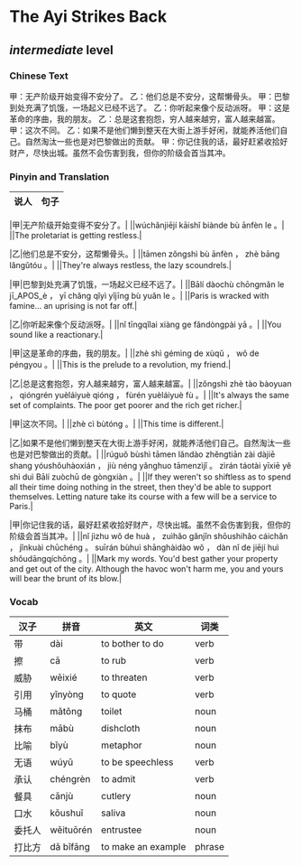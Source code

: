 # The Ayi Strikes Back
## *intermediate* level

### Chinese Text
甲：无产阶级开始变得不安分了。
乙：他们总是不安分，这帮懒骨头。
甲：巴黎到处充满了饥饿，一场起义已经不远了。
乙：你听起来像个反动派呀。
甲：这是革命的序曲，我的朋友。
乙：总是这套抱怨，穷人越来越穷，富人越来越富。
甲：这次不同。
乙：如果不是他们懒到整天在大街上游手好闲，就能养活他们自己。自然淘汰一些也是对巴黎做出的贡献。
甲：你记住我的话，最好赶紧收拾好财产，尽快出城。虽然不会伤害到我，但你的阶级会首当其冲。

### Pinyin and Translation
|说人|句子|
|----|----|

|甲|无产阶级开始变得不安分了。|
||wúchǎnjiējí kāishǐ biànde bù ānfèn le 。|
||The proletariat is getting restless.|

|乙|他们总是不安分，这帮懒骨头。|
||tāmen zǒngshì bù ānfèn ， zhè bāng lǎngǔtóu 。|
||They're always restless, the lazy scoundrels.|

|甲|巴黎到处充满了饥饿，一场起义已经不远了。|
||Bālí dàochù chōngmǎn le jī_APOS_è ， yī chǎng qǐyì yǐjīng bù yuǎn le 。|
||Paris is wracked with famine... an uprising is not far off.|

|乙|你听起来像个反动派呀。|
||nǐ tīngqǐlai xiàng ge fǎndòngpài yā 。|
||You sound like a reactionary.|

|甲|这是革命的序曲，我的朋友。|
||zhè shì gémìng de xùqǔ ， wǒ de péngyou 。|
||This is the prelude to a revolution, my friend.|

|乙|总是这套抱怨，穷人越来越穷，富人越来越富。|
||zǒngshì zhè tào bàoyuan ， qióngrén yuèláiyuè qióng ， fùrén yuèláiyuè fù 。|
||It's always the same set of complaints. The poor get poorer and the rich get richer.|

|甲|这次不同。|
||zhè cì bùtóng 。|
||This time is different.|

|乙|如果不是他们懒到整天在大街上游手好闲，就能养活他们自己。自然淘汰一些也是对巴黎做出的贡献。|
||rúguǒ bùshì tāmen lǎndào zhěngtiān zài dàjiē shang yóushǒuhàoxián ， jiù néng yǎnghuo tāmenzìjǐ 。 zìrán táotài yīxiē yě shì duì Bālí zuòchū de gòngxiàn 。|
||If they weren't so shiftless as to spend all their time doing nothing in the street, then they'd be able to support themselves. Letting nature take its course with a few will be a service to Paris.|

|甲|你记住我的话，最好赶紧收拾好财产，尽快出城。虽然不会伤害到我，但你的阶级会首当其冲。|
||nǐ jìzhu wǒ de huà ， zuìhǎo gǎnjǐn shōushihǎo cáichǎn ， jǐnkuài chūchéng 。 suīrán bùhuì shānghàidào wǒ ， dàn nǐ de jiējí huì shǒudāngqíchōng 。|
||Mark my words. You'd best gather your property and get out of the city. Although the havoc won't harm me, you and yours will bear the brunt of its blow.|
### Vocab
|汉子|拼音|英文|词类|
|----|----|----|----|
|带|dài|to bother to do|verb|
|擦|cā|to rub|verb|
|威胁|wēixié|to threaten|verb|
|引用|yǐnyòng|to quote|verb|
|马桶|mǎtǒng|toilet|noun|
|抹布|mābù|dishcloth|noun|
|比喻|bǐyù|metaphor|noun|
|无语|wúyǔ|to be speechless|verb|
|承认|chéngrèn|to admit|verb|
|餐具|cānjù|cutlery|noun|
|口水|kǒushuǐ|saliva|noun|
|委托人|wěituōrén|entrustee|noun|
|打比方|dǎ bǐfāng|to make an example|phrase|